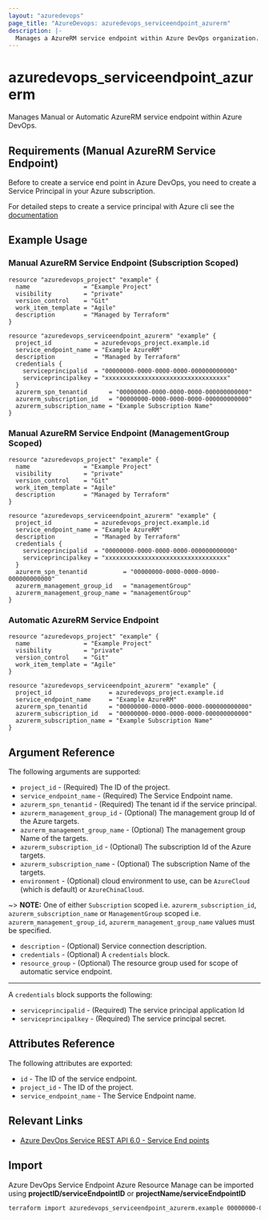 ```yaml
---
layout: "azuredevops"
page_title: "AzureDevops: azuredevops_serviceendpoint_azurerm"
description: |-
  Manages a AzureRM service endpoint within Azure DevOps organization.
---
```


# azuredevops_serviceendpoint_azurerm

Manages Manual or Automatic AzureRM service endpoint within Azure DevOps.

## Requirements (Manual AzureRM Service Endpoint)

Before to create a service end point in Azure DevOps, you need to create a Service Principal in your Azure subscription.

For detailed steps to create a service principal with Azure cli see the [documentation](https://docs.microsoft.com/en-us/cli/azure/create-an-azure-service-principal-azure-cli?view=azure-cli-latest)

## Example Usage

### Manual AzureRM Service Endpoint (Subscription Scoped)

```hcl
resource "azuredevops_project" "example" {
  name               = "Example Project"
  visibility         = "private"
  version_control    = "Git"
  work_item_template = "Agile"
  description        = "Managed by Terraform"
}

resource "azuredevops_serviceendpoint_azurerm" "example" {
  project_id            = azuredevops_project.example.id
  service_endpoint_name = "Example AzureRM"
  description           = "Managed by Terraform"
  credentials {
    serviceprincipalid  = "00000000-0000-0000-0000-000000000000"
    serviceprincipalkey = "xxxxxxxxxxxxxxxxxxxxxxxxxxxxxxxxxx"
  }
  azurerm_spn_tenantid      = "00000000-0000-0000-0000-000000000000"
  azurerm_subscription_id   = "00000000-0000-0000-0000-000000000000"
  azurerm_subscription_name = "Example Subscription Name"
}
```

### Manual AzureRM Service Endpoint (ManagementGroup Scoped)

```hcl
resource "azuredevops_project" "example" {
  name               = "Example Project"
  visibility         = "private"
  version_control    = "Git"
  work_item_template = "Agile"
  description        = "Managed by Terraform"
}

resource "azuredevops_serviceendpoint_azurerm" "example" {
  project_id            = azuredevops_project.example.id
  service_endpoint_name = "Example AzureRM"
  description           = "Managed by Terraform"
  credentials {
    serviceprincipalid  = "00000000-0000-0000-0000-000000000000"
    serviceprincipalkey = "xxxxxxxxxxxxxxxxxxxxxxxxxxxxxxxxxx"
  }
  azurerm_spn_tenantid          = "00000000-0000-0000-0000-000000000000"
  azurerm_management_group_id   = "managementGroup"
  azurerm_management_group_name = "managementGroup"
}
```

### Automatic AzureRM Service Endpoint

```hcl
resource "azuredevops_project" "example" {
  name               = "Example Project"
  visibility         = "private"
  version_control    = "Git"
  work_item_template = "Agile"
}

resource "azuredevops_serviceendpoint_azurerm" "example" {
  project_id                = azuredevops_project.example.id
  service_endpoint_name     = "Example AzureRM"
  azurerm_spn_tenantid      = "00000000-0000-0000-0000-000000000000"
  azurerm_subscription_id   = "00000000-0000-0000-0000-000000000000"
  azurerm_subscription_name = "Example Subscription Name"
}
```

## Argument Reference

The following arguments are supported:

- `project_id` - (Required) The ID of the project.
- `service_endpoint_name` - (Required) The Service Endpoint name.
- `azurerm_spn_tenantid` - (Required) The tenant id if the service principal.
- `azurerm_management_group_id` - (Optional) The management group Id of the Azure targets.
- `azurerm_management_group_name` - (Optional) The management group Name of the targets.
- `azurerm_subscription_id` - (Optional) The subscription Id of the Azure targets.
- `azurerm_subscription_name` - (Optional) The subscription Name of the targets.
- `environment` - (Optional) cloud environment to use, can be `AzureCloud` (which is default) or `AzureChinaCloud`.

~> **NOTE:** One of either `Subscription` scoped i.e. `azurerm_subscription_id`, `azurerm_subscription_name` or `ManagementGroup` scoped i.e. `azurerm_management_group_id`, `azurerm_management_group_name` values must be specified.

- `description` - (Optional) Service connection description.
- `credentials` - (Optional) A `credentials` block.
- `resource_group` - (Optional) The resource group used for scope of automatic service endpoint.

---

A `credentials` block supports the following:

- `serviceprincipalid` - (Required) The service principal application Id
- `serviceprincipalkey` - (Required) The service principal secret.

## Attributes Reference

The following attributes are exported:

- `id` - The ID of the service endpoint.
- `project_id` - The ID of the project.
- `service_endpoint_name` - The Service Endpoint name.

## Relevant Links

- [Azure DevOps Service REST API 6.0 - Service End points](https://docs.microsoft.com/en-us/rest/api/azure/devops/serviceendpoint/endpoints?view=azure-devops-rest-6.0)

## Import

Azure DevOps Service Endpoint Azure Resource Manage can be imported using **projectID/serviceEndpointID** or **projectName/serviceEndpointID**

```sh
terraform import azuredevops_serviceendpoint_azurerm.example 00000000-0000-0000-0000-000000000000/00000000-0000-0000-0000-000000000000
```
